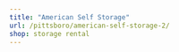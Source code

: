 ```yaml
---
title: "American Self Storage"
url: /pittsboro/american-self-storage-2/
shop: storage rental
---
```

